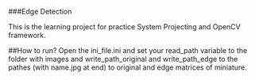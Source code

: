 ###Edge Detection

This is the learning project for practice System Projecting and OpenCV framework.

##How to run?
Open the ini_file.ini and set your read_path variable to the folder with images and write_path_original and write_path_edge to the pathes (with name.jpg at end) to original and edge matrices of miniature.
